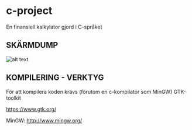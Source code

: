# c-project
En finansiell kalkylator gjord i C-språket

## SKÄRMDUMP

![alt text](http://fininfo.se/images_/misc/bs.jpg)

## KOMPILERING - VERKTYG

För att kompilera koden krävs (förutom en c-kompilator som MinGW) GTK-toolkit

https://www.gtk.org/

MinGW: http://www.mingw.org/

